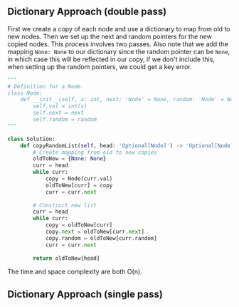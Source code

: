 ## Dictionary Approach (double pass)
First we create a copy of each node and use a dictionary to map from old to new nodes. Then we set up the next and random pointers for the new copied nodes. This process involves two passes. Also note that we add the mapping `None: None` to our dictionary since the random pointer can be `None`, in which case this will be reflected in our copy, if we don't include this, when setting up the random pointers, we could get a key error.
``` python
"""
# Definition for a Node.
class Node:
    def __init__(self, x: int, next: 'Node' = None, random: 'Node' = None):
        self.val = int(x)
        self.next = next
        self.random = random
"""

class Solution:
    def copyRandomList(self, head: 'Optional[Node]') -> 'Optional[Node]':
        # Create mapping from old to new copies
        oldToNew = {None: None}
        curr = head
        while curr:
            copy = Node(curr.val)
            oldToNew[curr] = copy
            curr = curr.next
        
        # Construct new list
        curr = head
        while curr:
            copy = oldToNew[curr]
            copy.next = oldToNew[curr.next]
            copy.random = oldToNew[curr.random]
            curr = curr.next
        
        return oldToNew[head]
```
The time and space complexity are both O(n).
## Dictionary Approach (single pass)
